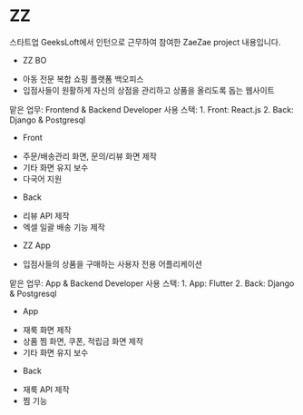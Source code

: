 # ZZ
스타트업 GeeksLoft에서 인턴으로 근무하여 참여한 ZaeZae project 내용입니다.


* ZZ BO
- 아동 전문 복합 쇼핑 플랫폼 백오피스
- 입점사들이 원활하게 자신의 상점을 관리하고 상품을 올리도록 돕는 웹사이트

맡은 업무: Frontend & Backend Developer
사용 스택: 1. Front: React.js
         2. Back: Django & Postgresql
         
+ Front
- 주문/배송관리 화면, 문의/리뷰 화면 제작
- 기타 화면 유지 보수
- 다국어 지원 

+ Back
- 리뷰 API 제작
- 엑셀 일괄 배송 기능 제작

* ZZ App
- 입점사들의 상품을 구매하는 사용자 전용 어플리케이션

맡은 업무: App & Backend Developer
사용 스택: 1. App: Flutter
         2. Back: Django & Postgresql
         
+ App
- 재룩 화면 제작
- 상품 찜 화면, 쿠폰, 적립금 화면 제작
- 기타 화면 유지 보수

+ Back
- 재룩 API 제작
- 찜 기능 

